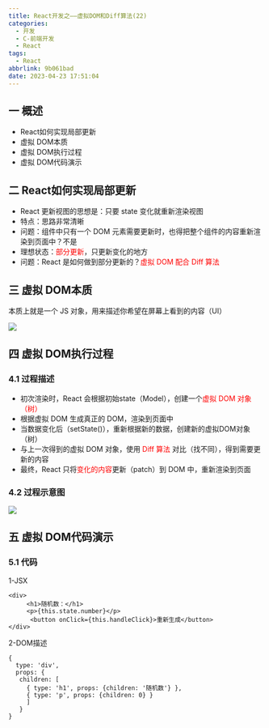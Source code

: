 ```yaml
---
title: React开发之——虚拟DOM和Diff算法(22)
categories:
  - 开发
  - C-前端开发
  - React
tags:
  - React
abbrlink: 9b061bad
date: 2023-04-23 17:51:04
---
```

## 一 概述

* React如何实现局部更新
* 虚拟 DOM本质
* 虚拟 DOM执行过程
* 虚拟 DOM代码演示

<!--more-->

## 二  React如何实现局部更新

* React 更新视图的思想是：只要 state 变化就重新渲染视图
* 特点：思路非常清晰
* 问题：组件中只有一个 DOM 元素需要更新时，也得把整个组件的内容重新渲染到页面中？不是
* 理想状态：<font color=red>部分更新</font>，只更新变化的地方
* 问题：React 是如何做到部分更新的？<font color=red>虚拟 DOM 配合 Diff 算法</font>

## 三 虚拟 DOM本质

本质上就是一个 JS 对象，用来描述你希望在屏幕上看到的内容（UI）

![][1]

## 四 虚拟 DOM执行过程

### 4.1 过程描述

* 初次渲染时，React 会根据初始state（Model），创建一个<font color=red>虚拟 DOM 对象（树）</font>
* 根据虚拟 DOM 生成真正的 DOM，渲染到页面中
* 当数据变化后（setState()），重新根据新的数据，创建新的虚拟DOM对象（树）
* 与上一次得到的虚拟 DOM 对象，使用 <font color=red>Diff 算法</font> 对比（找不同），得到需要更新的内容
* 最终，React 只将<font color=red>变化的内容</font>更新（patch）到 DOM 中，重新渲染到页面

### 4.2 过程示意图

![][2]

## 五 虚拟 DOM代码演示

### 5.1 代码

1-JSX

```
<div>
     <h1>随机数：</h1>
     <p>{this.state.number}</p>
      <button onClick={this.handleClick}>重新生成</button>
</div>
```

2-DOM描述

```
{
  type: 'div',
  props: {
   children: [
     { type: 'h1', props: {children: '随机数'} },
     { type: 'p', props: {children: 0} }
     ]
   }
}
```




[1]:https://jsd.onmicrosoft.cn/gh/PGzxc/CDN/blog-react/react-day4-img22-virtual-dom.png
[2]:https://jsd.onmicrosoft.cn/gh/PGzxc/CDN/blog-react/react-day4-img22-diff-dom.png